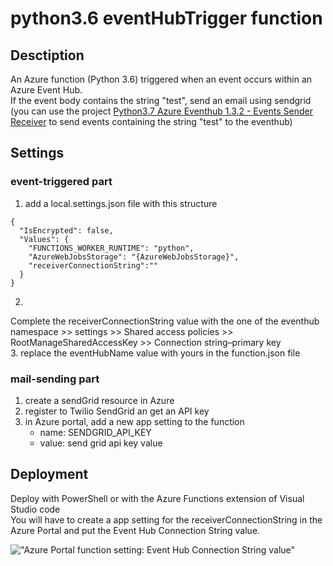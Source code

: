 # python3.6 eventHubTrigger function
## Desctiption
An Azure function (Python 3.6) triggered when an event occurs within an Azure Event Hub.   
If the event body contains the string "test", send an email using sendgrid   
(you can use the project <a href="https://github.com/MarcCharmois/Python3.7-azure-eventhub-1.3.2">Python3.7 Azure Eventhub 1.3.2 - Events Sender Receiver</a> to send events containing the string "test" to the eventhub)    

## Settings 
### event-triggered part
 1. add a local.settings.json file with this structure
```
{
  "IsEncrypted": false,
  "Values": {
    "FUNCTIONS_WORKER_RUNTIME": "python",
    "AzureWebJobsStorage": "{AzureWebJobsStorage}", 
    "receiverConnectionString":""
  }
}
```
 2. 
Complete the receiverConnectionString value with the one of the eventhub namespace >> settings >> Shared access policies >> RootManageSharedAccessKey >> Connection string–primary key    
 3. replace the eventHubName value with yours in the function.json file   

 ### mail-sending part
 1. create a sendGrid resource in Azure    
 2. register to Twilio SendGrid an get an API key    
 3. in Azure portal, add a new app setting to the function   
    - name: SENDGRID_API_KEY
    - value: send grid api key value

 ## Deployment
 Deploy with PowerShell or with the Azure Functions extension of Visual Studio code   
 You will have to create a app setting for the receiverConnectionString in the Azure Portal and put the Event Hub Connection String value.   
     
 !["Azure Portal function setting: Event Hub Connection String value"](https://raw.githubusercontent.com/MarcCharmois/python3.7-eventHubTrigger-function/master/doc/img/azure-eventhubTriggered-Function-Settings.png)
